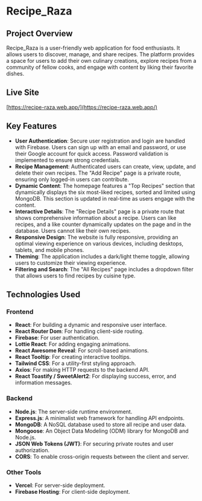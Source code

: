 # Recipe_Raza

## Project Overview

Recipe_Raza is a user-friendly web application for food enthusiasts. It allows users to discover, manage, and share recipes. The platform provides a space for users to add their own culinary creations, explore recipes from a community of fellow cooks, and engage with content by liking their favorite dishes.

## Live Site

[https://recipe-raza.web.app/](https://recipe-raza.web.app/)

## Key Features

* **User Authentication**: Secure user registration and login are handled with Firebase. Users can sign up with an email and password, or use their Google account for quick access. Password validation is implemented to ensure strong credentials.
* **Recipe Management**: Authenticated users can create, view, update, and delete their own recipes. The "Add Recipe" page is a private route, ensuring only logged-in users can contribute.
* **Dynamic Content**: The homepage features a "Top Recipes" section that dynamically displays the six most-liked recipes, sorted and limited using MongoDB. This section is updated in real-time as users engage with the content.
* **Interactive Details**: The "Recipe Details" page is a private route that shows comprehensive information about a recipe. Users can like recipes, and a like counter dynamically updates on the page and in the database. Users cannot like their own recipes.
* **Responsive Design**: The website is fully responsive, providing an optimal viewing experience on various devices, including desktops, tablets, and mobile phones.
* **Theming**: The application includes a dark/light theme toggle, allowing users to customize their viewing experience.
* **Filtering and Search**: The "All Recipes" page includes a dropdown filter that allows users to find recipes by cuisine type.

## Technologies Used

### Frontend
* **React**: For building a dynamic and responsive user interface.
* **React Router Dom**: For handling client-side routing.
* **Firebase**: For user authentication.
* **Lottie React**: For adding engaging animations.
* **React Awesome Reveal**: For scroll-based animations.
* **React Tooltip**: For creating interactive tooltips.
* **Tailwind CSS**: For a utility-first styling approach.
* **Axios**: For making HTTP requests to the backend API.
* **React Toastify / SweetAlert2**: For displaying success, error, and information messages.

### Backend
* **Node.js**: The server-side runtime environment.
* **Express.js**: A minimalist web framework for handling API endpoints.
* **MongoDB**: A NoSQL database used to store all recipe and user data.
* **Mongoose**: An Object Data Modeling (ODM) library for MongoDB and Node.js.
* **JSON Web Tokens (JWT)**: For securing private routes and user authorization.
* **CORS**: To enable cross-origin requests between the client and server.

### Other Tools
* **Vercel**: For server-side deployment.
* **Firebase Hosting**: For client-side deployment.
